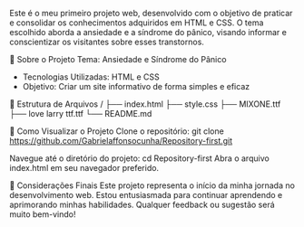 Este é o meu primeiro projeto web, desenvolvido com o objetivo de praticar e consolidar os conhecimentos adquiridos em HTML e CSS. O tema escolhido aborda a ansiedade e a síndrome do pânico, visando informar e conscientizar os visitantes sobre esses transtornos.

🧠 Sobre o Projeto
Tema: Ansiedade e Síndrome do Pânico

- Tecnologias Utilizadas: HTML e CSS
- Objetivo: Criar um site informativo de forma simples e eficaz


📂 Estrutura de Arquivos
/
├── index.html
├── style.css
├── MIXONE.ttf
├── love larry ttf.ttf
└── README.md


🚀 Como Visualizar o Projeto
Clone o repositório:
git clone https://github.com/Gabrielaffonsocunha/Repository-first.git

Navegue até o diretório do projeto:
cd Repository-first
Abra o arquivo index.html em seu navegador preferido.


📌 Considerações Finais
Este projeto representa o início da minha jornada no desenvolvimento web. Estou entusiasmada para continuar aprendendo e aprimorando minhas habilidades. Qualquer feedback ou sugestão será muito bem-vindo!
